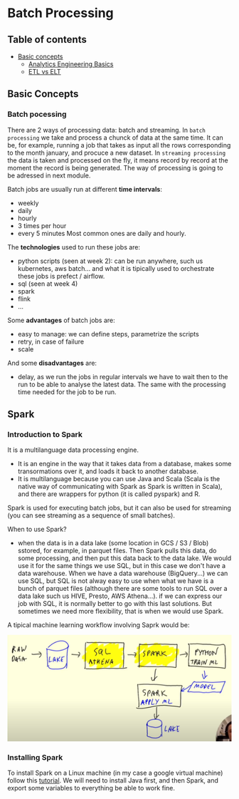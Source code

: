 # Batch Processing

## Table of contents
- [Basic concepts](#basic_-concepts) 
    - [Analytics Engineering Basics](#analytics-engineering-basics)
    - [ETL vs ELT](#etl-vs-elt)


## Basic Concepts
### Batch pocessing

There are 2 ways of processing data: batch and streaming. In `batch processing` we take and process a chunck of data at the same time. It can be, for example, running a job that takes as input all the rows corresponding to the month january, and procuce a new dataset. In `streaming processing` the data is taken and processed on the fly, it means record by record at the moment the record is being generated. The way of processing is going to be adressed in next module.

Batch jobs are usually run at different **time intervals**:
- weekly
- daily
- hourly
- 3 times per hour
- every 5 minutes
Most common ones are daily and hourly.

The **technologies** used to run these jobs are:
- python scripts (seen at week 2): can be run anywhere, such us kubernetes, aws batch... and what it is tipically used to orchestrate these jobs is prefect / airflow.
- sql (seen at week 4)
- spark
- flink
- ...

Some **advantages** of batch jobs are:
- easy to manage: we can define steps, parametrize the scripts
- retry, in case of failure
- scale 

And some **disadvantages** are:
- delay, as we run the jobs in regular intervals we have to wait then to the run to be able to analyse the latest data. The same with the processing time needed for the job to be run.

## Spark
### Introduction to Spark
It is a multilanguage data processing engine. 
- It is an engine in the way that it takes data from a database, makes some transormations over it, and loads it back to another database.
- It is multilanguage because you can use Java and Scala (Scala is the native way of communicating with Spark as Spark is written in Scala), and there are wrappers for python (it is called pyspark) and R.

Spark is used for executing batch jobs, but it can also be used for streaming (you can see streaming as a sequence of small batches).

When to use Spark?
- when the data is in a data lake (some location in GCS / S3 / Blob) sstored, for example, in parquet files. Then Spark pulls this data, do some processing, and then put this data back to the data lake. We would use it for the same things we use SQL, but in this case we don't have a data warehouse. When we have a data warehouse (BigQuery...) we can use SQL, but SQL is not alway easy to use when what we have is a bunch of parquet files (although there are some tools to run SQL over a data lake such us HIVE, Presto, AWS Athena...). if we can express our job with SQL, it is normally better to go with this last solutions. But sometimes we need more flexibility, that is when we would use Spark.

A tipical machine learning workflow involving Saprk would be:

![spark workflow](../images/05_01_spark_workflow.png)

### Installing Spark

To install Spark on a Linux machine (in my case a google virtual machine) follow this [tutorial](https://github.com/DataTalksClub/data-engineering-zoomcamp/blob/main/week_5_batch_processing/setup/linux.md). We will need to install Java first, and then Spark, and export some variables to everything be able to work fine.

###



